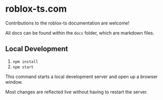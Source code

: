 # roblox-ts.com

Contributions to the roblox-ts documentation are welcome!

All docs can be found within the `docs` folder, which are markdown files.

## Local Development

1. `npm install`
2. `npm start`

This command starts a local development server and open up a browser window.

Most changes are reflected live without having to restart the server.
